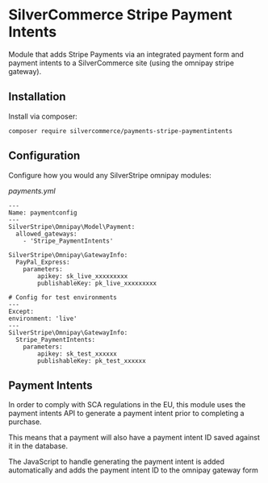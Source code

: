 # SilverCommerce Stripe Payment Intents

Module that adds Stripe Payments via an integrated payment form and
payment intents to a SilverCommerce site (using the omnipay stripe gateway).

## Installation

Install via composer:

    composer require silvercommerce/payments-stripe-paymentintents

## Configuration

Configure how you would any SilverStripe omnipay modules:

_payments.yml_

    ---
    Name: paymentconfig
    ---
    SilverStripe\Omnipay\Model\Payment:
      allowed_gateways:
        - 'Stripe_PaymentIntents'

    SilverStripe\Omnipay\GatewayInfo:
      PayPal_Express:
        parameters:
            apikey: sk_live_xxxxxxxxx
            publishableKey: pk_live_xxxxxxxxx

    # Config for test environments
    ---
    Except:
    environment: 'live'
    ---
    SilverStripe\Omnipay\GatewayInfo:
      Stripe_PaymentIntents:
        parameters:
            apikey: sk_test_xxxxxx
            publishableKey: pk_test_xxxxxx

## Payment Intents

In order to comply with SCA regulations in the EU, this module uses
the payment intents API to generate a payment intent prior to completing
a purchase.

This means that a payment will also have a payment intent ID saved
against it in the database.

The JavaScript to handle generating the payment intent is added
automatically and adds the payment intent ID to the omnipay gateway
form